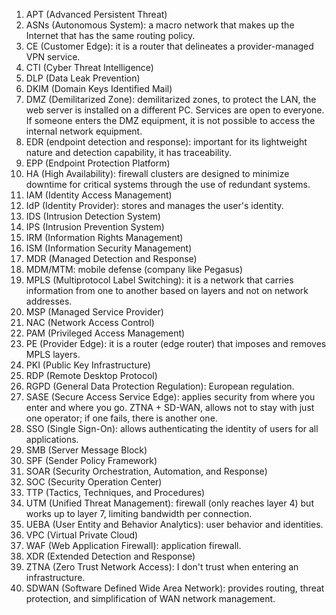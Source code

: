 1. APT (Advanced Persistent Threat)
2. ASNs (Autonomous System): a macro network that makes up the Internet that has the same routing policy.
3. CE (Customer Edge): it is a router that delineates a provider-managed VPN service.
4. CTI (Cyber Threat Intelligence)
5. DLP (Data Leak Prevention)
6. DKIM (Domain Keys Identified Mail)
7. DMZ (Demilitarized Zone): demilitarized zones, to protect the LAN, the web server is installed on a different PC. Services are open to everyone. If someone enters the DMZ equipment, it is not possible to access the internal network equipment.
8. EDR (endpoint detection and response): important for its lightweight nature and detection capability, it has traceability.
9. EPP (Endpoint Protection Platform)
10. HA (High Availability): firewall clusters are designed to minimize downtime for critical systems through the use of redundant systems.
11. IAM (Identity Access Management)
12. IdP (Identity Provider): stores and manages the user's identity.
13. IDS (Intrusion Detection System)
14. IPS (Intrusion Prevention System)
15. IRM (Information Rights Management)
16. ISM (Information Security Management)
17. MDR (Managed Detection and Response)
18. MDM/MTM: mobile defense (company like Pegasus)
19. MPLS (Multiprotocol Label Switching): it is a network that carries information from one to another based on layers and not on network addresses.
20. MSP (Managed Service Provider)
21. NAC (Network Access Control)
22. PAM (Privileged Access Management)
23. PE (Provider Edge): it is a router (edge router) that imposes and removes MPLS layers.
24. PKI (Public Key Infrastructure)
25. RDP (Remote Desktop Protocol)
26. RGPD (General Data Protection Regulation): European regulation.
27. SASE (Secure Access Service Edge): applies security from where you enter and where you go. ZTNA + SD-WAN, allows not to stay with just one operator; if one fails, there is another one.
28. SSO (Single Sign-On): allows authenticating the identity of users for all applications.
29. SMB (Server Message Block)
30. SPF (Sender Policy Framework)
31. SOAR (Security Orchestration, Automation, and Response)
32. SOC (Security Operation Center)
33. TTP (Tactics, Techniques, and Procedures)
34. UTM (Unified Threat Management): firewall (only reaches layer 4) but works up to layer 7, limiting bandwidth per connection.
35. UEBA (User Entity and Behavior Analytics): user behavior and identities.
36. VPC (Virtual Private Cloud)
37. WAF (Web Application Firewall): application firewall.
38. XDR (Extended Detection and Response)
39. ZTNA (Zero Trust Network Access): I don't trust when entering an infrastructure.
40. SDWAN (Software Defined Wide Area Network): provides routing, threat protection, and simplification of WAN network management.